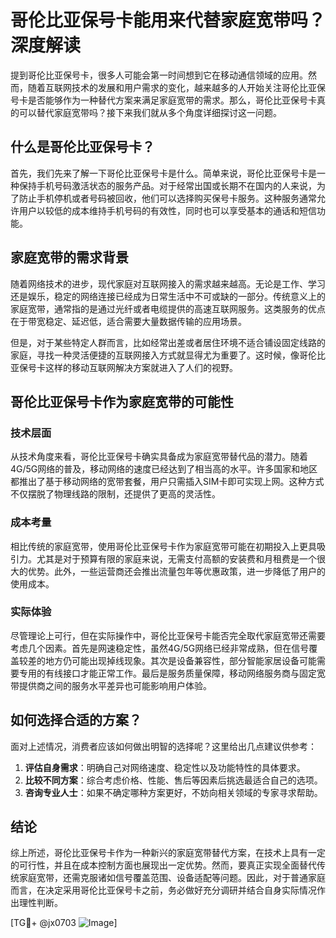 # 哥伦比亚保号卡能用来代替家庭宽带吗？深度解读

提到哥伦比亚保号卡，很多人可能会第一时间想到它在移动通信领域的应用。然而，随着互联网技术的发展和用户需求的变化，越来越多的人开始关注哥伦比亚保号卡是否能够作为一种替代方案来满足家庭宽带的需求。那么，哥伦比亚保号卡真的可以替代家庭宽带吗？接下来我们就从多个角度详细探讨这一问题。

## 什么是哥伦比亚保号卡？

首先，我们先来了解一下哥伦比亚保号卡是什么。简单来说，哥伦比亚保号卡是一种保持手机号码激活状态的服务产品。对于经常出国或长期不在国内的人来说，为了防止手机停机或者号码被回收，他们可以选择购买保号卡服务。这种服务通常允许用户以较低的成本维持手机号码的有效性，同时也可以享受基本的通话和短信功能。

## 家庭宽带的需求背景

随着网络技术的进步，现代家庭对互联网接入的需求越来越高。无论是工作、学习还是娱乐，稳定的网络连接已经成为日常生活中不可或缺的一部分。传统意义上的家庭宽带，通常指的是通过光纤或者电缆提供的高速互联网服务。这类服务的优点在于带宽稳定、延迟低，适合需要大量数据传输的应用场景。

但是，对于某些特定人群而言，比如经常出差或者居住环境不适合铺设固定线路的家庭，寻找一种灵活便捷的互联网接入方式就显得尤为重要了。这时候，像哥伦比亚保号卡这样的移动互联网解决方案就进入了人们的视野。

## 哥伦比亚保号卡作为家庭宽带的可能性

### 技术层面

从技术角度来看，哥伦比亚保号卡确实具备成为家庭宽带替代品的潜力。随着4G/5G网络的普及，移动网络的速度已经达到了相当高的水平。许多国家和地区都推出了基于移动网络的宽带套餐，用户只需插入SIM卡即可实现上网。这种方式不仅摆脱了物理线路的限制，还提供了更高的灵活性。

### 成本考量

相比传统的家庭宽带，使用哥伦比亚保号卡作为家庭宽带可能在初期投入上更具吸引力。尤其是对于预算有限的家庭来说，无需支付高额的安装费和月租费是一个很大的优势。此外，一些运营商还会推出流量包年等优惠政策，进一步降低了用户的使用成本。

### 实际体验

尽管理论上可行，但在实际操作中，哥伦比亚保号卡能否完全取代家庭宽带还需要考虑几个因素。首先是网速稳定性，虽然4G/5G网络已经非常成熟，但在信号覆盖较差的地方仍可能出现掉线现象。其次是设备兼容性，部分智能家居设备可能需要专用的有线接口才能正常工作。最后是服务质量保障，移动网络服务商与固定宽带提供商之间的服务水平差异也可能影响用户体验。

## 如何选择合适的方案？

面对上述情况，消费者应该如何做出明智的选择呢？这里给出几点建议供参考：

1. **评估自身需求**：明确自己对网络速度、稳定性以及功能特性的具体要求。
2. **比较不同方案**：综合考虑价格、性能、售后等因素后挑选最适合自己的选项。
3. **咨询专业人士**：如果不确定哪种方案更好，不妨向相关领域的专家寻求帮助。

## 结论

综上所述，哥伦比亚保号卡作为一种新兴的家庭宽带替代方案，在技术上具有一定的可行性，并且在成本控制方面也展现出一定优势。然而，要真正实现全面替代传统家庭宽带，还需克服诸如信号覆盖范围、设备适配等问题。因此，对于普通家庭而言，在决定采用哥伦比亚保号卡之前，务必做好充分调研并结合自身实际情况作出理性判断。

[TG💪+ @jx0703 ![Image](https://github.com/user-attachments/assets/dbca1d08-cadb-493c-b0ec-ad6f7a83f270)]